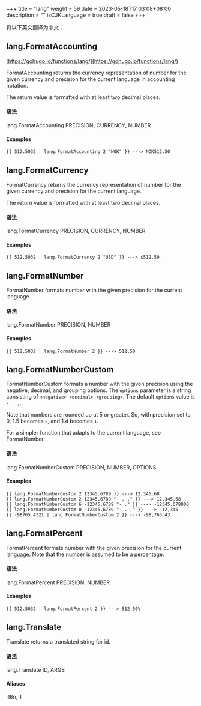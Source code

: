+++
title = "lang"
weight = 59
date = 2023-05-18T17:03:08+08:00
description = ""
isCJKLanguage = true
draft = false
+++

将以下英文翻译为中文：
## [ ](https://gohugo.io/functions/lang/#langformataccounting)lang.FormatAccounting

[https://gohugo.io/functions/lang/](https://gohugo.io/functions/lang/)

FormatAccounting returns the currency representation of number for the given currency and precision for the current language in accounting notation.

The return value is formatted with at least two decimal places.



#### 语法

lang.FormatAccounting PRECISION, CURRENCY, NUMBER

#### Examples

```go-html-template
{{ 512.5032 | lang.FormatAccounting 2 "NOK" }} ---> NOK512.50
```

## [ ](https://gohugo.io/functions/lang/#langformatcurrency)lang.FormatCurrency



FormatCurrency returns the currency representation of number for the given currency and precision for the current language.

The return value is formatted with at least two decimal places.



#### 语法

lang.FormatCurrency PRECISION, CURRENCY, NUMBER

#### Examples

```go-html-template
{{ 512.5032 | lang.FormatCurrency 2 "USD" }} ---> $512.50
```

## [ ](https://gohugo.io/functions/lang/#langformatnumber)lang.FormatNumber

FormatNumber formats number with the given precision for the current language.

#### 语法

lang.FormatNumber PRECISION, NUMBER

#### Examples

```go-html-template
{{ 512.5032 | lang.FormatNumber 2 }} ---> 512.50
```

## [ ](https://gohugo.io/functions/lang/#langformatnumbercustom)lang.FormatNumberCustom



FormatNumberCustom formats a number with the given precision using the negative, decimal, and grouping options. The `options` parameter is a string consisting of `<negative> <decimal> <grouping>`. The default `options` value is `- . ,`.

Note that numbers are rounded up at 5 or greater. So, with precision set to 0, 1.5 becomes `2`, and 1.4 becomes `1`.

For a simpler function that adapts to the current language, see FormatNumber.



#### 语法

lang.FormatNumberCustom PRECISION, NUMBER, OPTIONS

#### Examples

```go-html-template
{{ lang.FormatNumberCustom 2 12345.6789 }} ---> 12,345.68
{{ lang.FormatNumberCustom 2 12345.6789 "- , ." }} ---> 12.345,68
{{ lang.FormatNumberCustom 6 -12345.6789 "- ." }} ---> -12345.678900
{{ lang.FormatNumberCustom 0 -12345.6789 "- . ," }} ---> -12,346
{{ -98765.4321 | lang.FormatNumberCustom 2 }} ---> -98,765.43
```

## [ ](https://gohugo.io/functions/lang/#langformatpercent)lang.FormatPercent

FormatPercent formats number with the given precision for the current language. Note that the number is assumed to be a percentage.

#### 语法

lang.FormatPercent PRECISION, NUMBER

#### Examples

```go-html-template
{{ 512.5032 | lang.FormatPercent 2 }} ---> 512.50%
```

## [ ](https://gohugo.io/functions/lang/#langtranslate)lang.Translate

Translate returns a translated string for id.

#### 语法

lang.Translate ID, ARGS

#### Aliases

i18n, T
